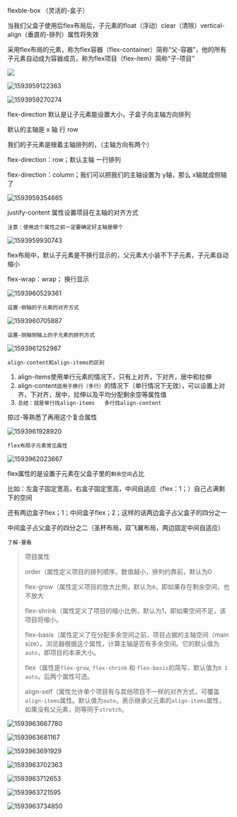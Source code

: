 flexble-box    （灵活的-盒子）

当我们父盒子使用后flex布局后，子元素的float（浮动）clear（清除）vertical-align（垂直的-排列）属性将失效

采用flex布局的元素，称为flex容器（flex-container）简称“父-容器”，他的所有子元素自动成为容器成员，称为flex项目（flex-item）简称“子-项目”

![](C:\Users\lenovo\AppData\Local\Temp\1593959018788.png)

![1593959122363](C:\Users\lenovo\AppData\Local\Temp\1593959122363.png)

![1593959270274](C:\Users\lenovo\AppData\Local\Temp\1593959270274.png)

flex-direction     默认是让子元素能设置大小，子盒子向主轴方向排列

默认的主轴是 x 轴  行  row

我们的子元素是根着主轴排列的，（主轴方向有两个）

flex-direction：row；默认主轴    一行排列

flex-direction：column；我们可以把我们的主轴设置为 y轴，那么 x轴就成侧轴了

![1593959354665](C:\Users\lenovo\AppData\Local\Temp\1593959354665.png)

justify-content   属性设置项目在主轴的对齐方式

`注意：使用这个属性之前一定要确定好主轴是哪个`

![1593959930743](C:\Users\lenovo\AppData\Local\Temp\1593959930743.png)

flex布局中，默认子元素是不换行显示的，父元素大小装不下子元素，子元素自动缩小

flex-wrap：wrap；   换行显示

![1593960529361](C:\Users\lenovo\AppData\Local\Temp\1593960529361.png)

`设置-侧轴的子元素的对齐方式`

![1593960705887](C:\Users\lenovo\AppData\Local\Temp\1593960705887.png)

`设置-侧轴侧轴上的子元素的排列方式`

![1593961252987](C:\Users\lenovo\AppData\Local\Temp\1593961252987.png)

`align-content和align-items的区别`

1. align-items使用单行元素的情况下，只有上对齐，下对齐，居中和拉伸
2. align-content`适用于换行（多行）`的情况下（单行情况下无效），可以设置上对齐，下对齐，居中，拉伸以及平均分配剩余空等属性值
3. `总结：就是单行找align-items   多行找align-content`

掠过-等熟悉了再用这个复合属性

![1593961928920](C:\Users\lenovo\AppData\Local\Temp\1593961928920.png)







`flex布局子元素常见属性`

![1593962023667](C:\Users\lenovo\AppData\Local\Temp\1593962023667.png)

flex属性的是设置子元素在父盒子里的`剩余空间`占比

比如：左盒子固定宽高，右盒子固定宽高，中间自适应（flex：1；）自己占满剩下的空间

还有两边盒子flex；1；中间盒子flex；2；这样的话两边盒子占父盒子的四分之一

中间盒子占父盒子的四分之二（圣杯布局，双飞翼布局，两边固定中间自适应）



`了解-要看`

> 项目属性
>
> order（属性定义项目的排列顺序。数值越小，排列约靠前，默认为0
>
> flex-grow（属性定义项目的放大比例，默认为`0`，即如果存在剩余空间，也不放大 
>
> flex-shrink（属性定义了项目的缩小比例，默认为1，即如果空间不足，该项目将缩小。 
>
> flex-basis（属性定义了在分配多余空间之前，项目占据的主轴空间（main size）。浏览器根据这个属性，计算主轴是否有多余空间。它的默认值为`auto`，即项目的本来大小。 
>
> flex（属性是`flex-grow`, `flex-shrink` 和 `flex-basis`的简写，默认值为`0 1 auto`。后两个属性可选。 
>
> align-self（属性允许单个项目有与其他项目不一样的对齐方式，可覆盖`align-items`属性。默认值为`auto`，表示继承父元素的`align-items`属性，如果没有父元素，则等同于`stretch`。
>



![1593963667780](C:\Users\lenovo\AppData\Local\Temp\1593963667780.png)

![1593963681167](C:\Users\lenovo\AppData\Local\Temp\1593963681167.png)

![1593963691929](C:\Users\lenovo\AppData\Local\Temp\1593963691929.png)

![1593963702363](C:\Users\lenovo\AppData\Local\Temp\1593963702363.png)

![1593963712653](C:\Users\lenovo\AppData\Local\Temp\1593963712653.png)

![1593963721595](C:\Users\lenovo\AppData\Local\Temp\1593963721595.png)

![1593963734850](C:\Users\lenovo\AppData\Local\Temp\1593963734850.png)





